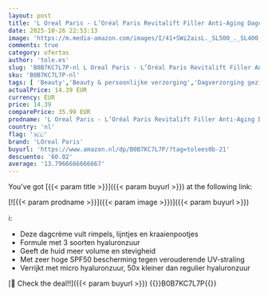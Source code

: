 ```yaml
---
layout: post
title: 'L Oreal Paris - L’Oréal Paris Revitalift Filler Anti-Aging Dagcrème met Hyaluronzuur en SPF 50 - Deze dagcrème vult rimpels  lijntjes en kraaienpootjes - Geeft de huid meer volume en stevigheid - 50ml'
date: 2025-10-26 22:53:13
image: 'https://m.media-amazon.com/images/I/41+SWi2aisL._SL500_._SL400_.jpg'
comments: true
category: ofertas
author: 'tole.es'
slug: 'B0B7KC7L7P-nl L Oreal Paris - L’Oréal Paris Revitalift Filler Anti-Aging...'
sku: 'B0B7KC7L7P-nl'
tags: [ 'Beauty','Beauty & persoonlijke verzorging','Dagverzorging gezicht','Gezichtsverzorgingsproducten','Huidverzorging','Vochtinbrengende middelen voor gezicht','loreal paris','🇳🇱', ]
actualPrice: 14.39 EUR
currency: EUR
price: 14.39
comparePrice: 35.99 EUR
prodname: 'L Oreal Paris - L’Oréal Paris Revitalift Filler Anti-Aging Dagcrème met Hyaluronzuur en SPF 50 - Deze dagcrème vult rimpels  lijntjes en kraaienpootjes - Geeft de huid meer volume en stevigheid - 50ml'
country: 'nl'
flag: '🇳🇱'
brand: 'LOreal Paris'
buyurl: 'https://www.amazon.nl/dp/B0B7KC7L7P/?tag=tolees0b-21'
descuento: '60.02'
average: '13.7966666666667'
---
```


You've got [{{< param title >}}]({{< param buyurl >}}) at the following link:

[![{{< param prodname >}}]({{< param image >}})]({{< param buyurl >}})

ℹ️:

- Deze dagcrème vult rimpels, lijntjes en kraaienpootjes
- Formule met 3 soorten hyaluronzuur
- Geeft de huid meer volume en stevigheid
- Met zeer hoge SPF50 bescherming tegen verouderende UV-straling
- Verrijkt met micro hyaluronzuur, 50x kleiner dan regulier hyaluronzuur

[🛒 Check the deal!!]({{< param buyurl >}})
{{<world>}}B0B7KC7L7P{{</world>}}
